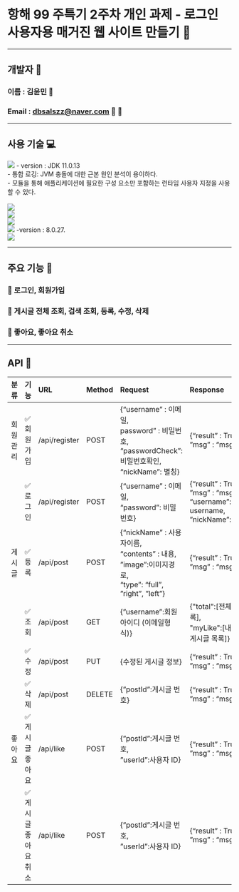 # 항해 99 주특기 2주차 개인 과제 - 로그인 사용자용 매거진 웹 사이트 만들기  :diamond_shape_with_a_dot_inside:
***

## 개발자 :bust_in_silhouette:
### 이름 : 김윤민   :rose:  
### Email : dbsalszz@naver.com :email: :love_letter:
***
## 사용 기술 :computer:
<img src="https://img.shields.io/badge/java-007396?style=for-the-badge&logo=java&logoColor=white">   
- version : JDK 11.0.13 </br>
          - 통합 로깅: JVM 충돌에 대한 근본 원인 분석이 용이하다.</br>
          - 모듈을 통해 애플리케이션에 필요한 구성 요소만 포함하는 런타임 사용자 지정을 사용할 수 있다.</br>
</br>
<img src="https://img.shields.io/badge/html5-E34F26?style=for-the-badge&logo=html5&logoColor=white"></br>
<img src="https://img.shields.io/badge/javascript-F7DF1E?style=for-the-badge&logo=javascript&logoColor=black"></br>
<img src="https://img.shields.io/badge/jquery-0769AD?style=for-the-badge&logo=jquery&logoColor=white"></br>
<img src="https://img.shields.io/badge/mysql-4479A1?style=for-the-badge&logo=mysql&logoColor=white"> -version : 8.0.27.    </br>
<img src="https://img.shields.io/badge/spring-6DB33F?style=for-the-badge&logo=spring&logoColor=white"></br>

***
## 주요 기능 :cherry_blossom:
### :seedling: 로그인, 회원가입
### :seedling: 게시글 전체 조회, 검색 조회, 등록, 수정, 삭제
### :blossom: 좋아요, 좋아요 취소
          
***
## API  :barber:
|분류|기능|URL|Method|Request|Response|
|:-----|:-----|:-----|:-----|:-----|:-----|
|회원관리|:white_check_mark:회원가입|/api/register|POST|{“username” : 이메일, </br> password” : 비밀번호, </br> “passwordCheck”:비밀번호확인, </br> “nickName”: 별칭}|{“result” : True, False, </br> ”msg” : “msg”}|
| |:white_check_mark:로그인|/api/register|POST|{“username” : 이메일, </br> “password”: 비밀번호}|{“result” : True, False, </br> ”msg” : “msg”,  </br> “username”: username, </br> ”nickName”:nickname,}|
|게시글|:white_check_mark:등록|/api/post|POST|{“nickName” : 사용자이름,  </br> “contents” : 내용, </br> ”image”:이미지경로, </br> “type”: “full”, ”right”, ”left”}|{“result” : True, False, </br> ”msg” : “msg”}|
||:white_check_mark:조회|/api/post|GET|{”username”:회원아이디 (이메일형식)}| {"total":[전체 게시글 목록],  </br> "myLike":[내가 좋아요한 게시글 목록]} |
||:white_check_mark:수정|/api/post|PUT|{수정된 게시글 정보}|{“result” : True, False, </br> ”msg” : “msg”}|
||:white_check_mark:삭제|/api/post|DELETE|{”postId”:게시글 번호}|{“result” : True, False,  </br> ”msg” : “msg”}|
|좋아요|:white_check_mark:게시글 좋아요|/api/like|POST|{”postId”:게시글 번호, </br> ”userId”:사용자 ID} |{“result” : True, False, </br> ”msg” : “msg”}|
||:white_check_mark:게시글 좋아요 취소|/api/like|POST|{”postId”:게시글 번호, </br> ”userId”:사용자 ID} |{“result” : True, False, </br> ”msg” : “msg”}|


      
      

